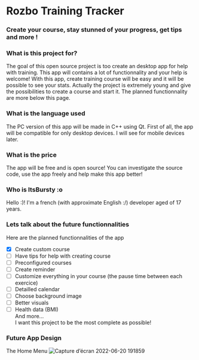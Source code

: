 # Rozbo Training Tracker
### Create your course, stay stunned of your progress, get tips and more !


### **What is this project for?**
The goal of this open source project is too create an desktop app for help with training. This app will contains a lot of functionnality and your help is welcome! With this app, create training course will be easy and it will be possible to see your stats. Actually the project is extremely young and give the possibilities to create a course and start it. The planned functionnality are more below this page.

### **What is the language used**
The PC version of this app will be made in C++ using Qt. First of all, the app will be compatible for only desktop devices. I will see for mobile devices later.

### **What is the price**
The app will be free and is open source! You can investigate the source code, use the app freely and help make this app better!

### **Who is ItsBursty :o**
Hello :)! I'm a french (with approximate English :/) developer aged of 17 years.

### **Lets talk about the future functionnalities**
Here are the planned functionnalities of the app</br>
- [x] Create custom course
- [ ] Have tips for help with creating course
- [ ] Preconfigured courses
- [ ] Create reminder
- [ ] Customize everything in your course (the pause time between each exercice)
- [ ] Detailled calendar
- [ ] Choose background image
- [ ] Better visuals
- [ ] Health data (BMI)
</br>And more...
</br>I want this project to be the most complete as possible!

### Future App Design
The Home Menu
![Capture d’écran 2022-06-20 191859](https://user-images.githubusercontent.com/76739818/174651980-3d71d4e4-c690-40f5-a7c9-38ae162890b3.png)
